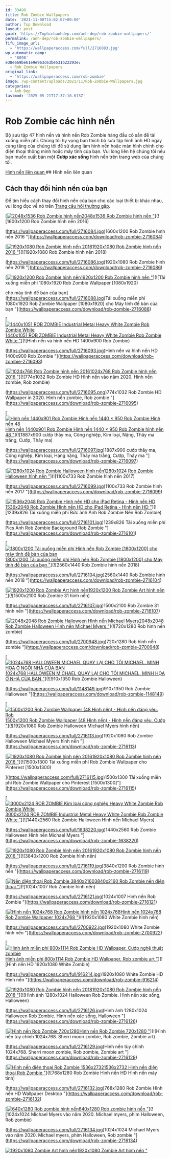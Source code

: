 ```yaml
---
id: 33490
title: Rob Zombie Wallpapers
date: '2021-11-08T15:02:07+00:00'
author: Top Download
layout: post
guid: 'https://Tophinhanhdep.com/anh-dep/rob-zombie-wallpapers/'
permalink: /anh-dep/rob-zombie-wallpapers/
fifu_image_url:
  - 'https://wallpaperaccess.com/full/2716083.jpg'
wp_automatic_camp:
  - '8098'
e38e669be61e9e963c63be531b22293e:
  - Rob Zombie Wallpapers
original_link:
  - 'https://wallpaperaccess.com/rob-zombie'
image: /wp-content/uploads/2021/11/Rob-Zombie-Wallpapers.jpg
categories:
  - Ảnh Đẹp
lastmod: '2025-05-21T17:37:10.613Z'
---
```

# Rob Zombie các hình nền

Bộ sưu tập 47 hình nền và hình nền Rob Zombie hàng đầu có sẵn để tải xuống miễn phí. Chúng tôi hy vọng bạn thích bộ sưu tập hình ảnh HD ngày càng tăng của chúng tôi để sử dụng làm hình nền hoặc màn hình chính cho điện thoại thông minh hoặc máy tính của bạn. Vui lòng liên hệ chúng tôi nếu bạn muốn xuất bản một **Cướp xác sống** hình nền trên trang web của chúng tôi.

[Hình nền liên quan ](#related) ## Hình nền liên quan

 ## Cách thay đổi hình nền của bạn

Để tìm hiểu cách thay đổi hình nền của bạn cho các loại thiết bị khác nhau, vui lòng đọc về nó trên [Trang câu hỏi thường gặp](https://tophinhanhdep.com/faq/).

  
[[![2048x1536 Rob Zombie hình nền](https://wallpaperaccess.com/full/2716083.jpg)2048x1536 Rob Zombie hình nền "](https://wallpaperaccess.com/download/rob-zombie-2716083)](![1600x1200 Rob Zombie hình nền 2016)

(https://wallpaperaccess.com/full/2716084.jpg)1600x1200 Rob Zombie hình nền 2016 "](https://wallpaperaccess.com/download/rob-zombie-2716084)

[[![1920x1080 Rob Zombie hình nền 2016](https://wallpaperaccess.com/full/2716085.jpg)1920x1080 Rob Zombie hình nền 2016 "](https://wallpaperaccess.com/download/rob-zombie-2716085)](![1920x1080 Rob Zombie hình nền 2018)

(https://wallpaperaccess.com/full/2716086.jpg)1920x1080 Rob Zombie hình nền 2018 "](https://wallpaperaccess.com/download/rob-zombie-2716086)

[[![1920x1200 Rob Zombie hình nền](https://wallpaperaccess.com/full/2716087.jpg)1920x1200 Rob Zombie hình nền "](https://wallpaperaccess.com/download/rob-zombie-2716087)](![Tải xuống miễn phí 1080x1920 Rob Zombie Wallpaper [1080x1920)

 cho máy tính để bàn của bạn](https://wallpaperaccess.com/full/2716088.jpg)Tải xuống miễn phí 1080x1920 Rob Zombie Wallpaper \[1080x1920\] cho Máy tính để bàn của bạn "](https://wallpaperaccess.com/download/rob-zombie-2716088)

[[![1440x1051 ROB ZOMBIE Industrial Metal Heavy White Zombie Rob Zombie White](https://wallpaperaccess.com/full/2716092.jpg)1440x1051 ROB ZOMBIE Industrial Metal Heavy White Zombie Rob Zombie White "](https://wallpaperaccess.com/download/rob-zombie-2716092)](![Hình nền và hình nền HD 1400x900 Rob Zombie)

(https://wallpaperaccess.com/full/2716093.jpg)Hình nền và hình nền HD 1400x900 Rob Zombie "](https://wallpaperaccess.com/download/rob-zombie-2716093)

[[![1024x768 Rob Zombie hình nền 2016](https://wallpaperaccess.com/full/2716094.jpg)1024x768 Rob Zombie hình nền 2016 "](https://wallpaperaccess.com/download/rob-zombie-2716094)](![774x1032 Rob Zombie HD Hình nền vào năm 2020. Hình nền zombie, Rob zombie)

(https://wallpaperaccess.com/full/2716095.png)774x1032 Rob Zombie HD Wallpaper in 2020. Hình nền zombie, Rob zombie "](https://wallpaperaccess.com/download/rob-zombie-2716095)

[[![Hình nền 1440x901 Rob Zombie Hình nền 1440 × 950 Rob Zombie Hình nền 48](https://wallpaperaccess.com/full/916225.jpg)Hình nền 1440x901 Rob Zombie Hình nền 1440 × 950 Rob Zombie hình nền 48 "](https://wallpaperaccess.com/download/rob-zombie-916225)](![1887x900 cướp thây ma, Công nghiệp, Kim loại, Nặng, Thây ma trắng, Cướp, Thây ma)

(https://wallpaperaccess.com/full/2716097.jpg)1887x900 cướp thây ma, Công nghiệp, Kim loại, Hạng nặng, Thây ma trắng, Cướp, Thây ma "](https://wallpaperaccess.com/download/rob-zombie-2716097)

[[![1280x1024 Rob Zombie Halloween hình nền](https://wallpaperaccess.com/full/2716098.jpg)1280x1024 Rob Zombie Halloween hình nền "](https://wallpaperaccess.com/download/rob-zombie-2716098)](![1100x733 Rob Zombie hình nền 2017)

(https://wallpaperaccess.com/full/2716099.jpg)1100x733 Rob Zombie hình nền 2017 "](https://wallpaperaccess.com/download/rob-zombie-2716099)

[[![1536x2048 Rob Zombie Hình nền HD cho iPad Retina - Hình nền HD](https://wallpaperaccess.com/full/2716100.jpg)1536x2048 Rob Zombie Hình nền HD cho iPad Retina - Hình nền HD "](https://wallpaperaccess.com/download/rob-zombie-2716100)](![1239x826 Tải xuống miễn phí Bức ảnh Ảnh Rob Zombie Nền Rob Zombie)

(https://wallpaperaccess.com/full/2716101.jpg)1239x826 Tải xuống miễn phí Pics Ảnh Rob Zombie Background Rob Zombie "](https://wallpaperaccess.com/download/rob-zombie-2716101)

[[![1800x1200 Tải xuống miễn phí Hình nền Rob Zombie [1800x1200] cho máy tính để bàn của bạn](https://wallpaperaccess.com/full/2716103.jpg)1800x1200 Tải xuống miễn phí Hình nền Rob Zombie \[1800x1200\] cho Máy tính để bàn của bạn "](https://wallpaperaccess.com/download/rob-zombie-2716103)](![2560x1440 Rob Zombie hình nền 2018)

(https://wallpaperaccess.com/full/2716104.jpg)2560x1440 Rob Zombie hình nền 2018 "](https://wallpaperaccess.com/download/rob-zombie-2716104)

[[![1920x1200 Rob Zombie Art hình nền](https://wallpaperaccess.com/full/2716106.jpg)1920x1200 Rob Zombie Art hình nền "](https://wallpaperaccess.com/download/rob-zombie-2716106)](![1500x2100 Rob Zombie 31 hình nền)

(https://wallpaperaccess.com/full/2716107.jpg)1500x2100 Rob Zombie 31 hình nền "](https://wallpaperaccess.com/download/rob-zombie-2716107)

[[![2048x2048 Rob Zombie Halloween Hình nền Michael Myers](https://wallpaperaccess.com/full/2716108.jpg)2048x2048 Rob Zombie Halloween Hình nền Michael Myers "](https://wallpaperaccess.com/download/rob-zombie-2716108)](![720x1280 Rob hình nền zombie)

(https://wallpaperaccess.com/full/2700948.jpg)720x1280 Rob hình nền zombie "](https://wallpaperaccess.com/download/rob-zombie-2700948)

[[![1024x768 HALLOWEEN MICHAEL QUAY LẠI CHO TÔI MICHAEL.  MINH HỌA Ở NGÔI NHÀ CỦA BẠN](https://wallpaperaccess.com/full/2716110.jpg)1024x768 HALLOWEEN MICHAEL QUAY LẠI CHO TÔI MICHAEL. MINH HỌA Ở NHÀ CỦA BẠN "](https://wallpaperaccess.com/download/rob-zombie-2716110)](![910x1350 Rob Zombie Halloween)

(https://wallpaperaccess.com/full/1148149.jpg)910x1350 Rob Zombie Halloween "](https://wallpaperaccess.com/download/rob-zombie-1148149)

[[![1500x1200 Rob Zombie Wallpaper (48 Hình nền) - Hình nền đáng yêu.  Rob](https://wallpaperaccess.com/full/2716112.jpg)1500x1200 Rob Zombie Wallpaper (48 Hình nền) - Hình nền đáng yêu. Cướp "](https://wallpaperaccess.com/download/rob-zombie-2716112)](![1920x1080 Rob Zombie Halloween Michael Myers hình nền)

(https://wallpaperaccess.com/full/2716113.jpg)1920x1080 Rob Zombie Halloween Michael Myers hình nền "](https://wallpaperaccess.com/download/rob-zombie-2716113)

[[![1920x1080 Rob Zombie hình nền 2016](https://wallpaperaccess.com/full/2716114.jpg)1920x1080 Rob Zombie hình nền 2016 "](https://wallpaperaccess.com/download/rob-zombie-2716114)](![1500x1300 Tải xuống miễn phí Rob Zombie Wallpaper cho Pinterest [1500x1300)

](https://wallpaperaccess.com/full/2716115.jpg)1500x1300 Tải xuống miễn phí Rob Zombie Wallpaper cho Pinterest \[1500x1300\]"](https://wallpaperaccess.com/download/rob-zombie-2716115)

[[![3000x2124 ROB ZOMBIE Kim loại công nghiệp Heavy White Zombie Rob Zombie White](https://wallpaperaccess.com/full/2716116.jpg)3000x2124 ROB ZOMBIE Industrial Metal Heavy White Zombie Rob Zombie White "](https://wallpaperaccess.com/download/rob-zombie-2716116)](![1440x2560 Rob Zombie Halloween Hình nền Michael Myers)

(https://wallpaperaccess.com/full/1638220.jpg)1440x2560 Rob Zombie Halloween Hình nền Michael Myers "](https://wallpaperaccess.com/download/rob-zombie-1638220)

[[![1920x1080 Rob Zombie hình nền 2016](https://wallpaperaccess.com/full/2716118.jpg)1920x1080 Rob Zombie hình nền 2016 "](https://wallpaperaccess.com/download/rob-zombie-2716118)](![3840x1200 Rob Zombie hình nền)

(https://wallpaperaccess.com/full/2716119.jpg)3840x1200 Rob Zombie hình nền "](https://wallpaperaccess.com/download/rob-zombie-2716119)

 [[![Nền điện thoại Rob Zombie 3840x2160](https://wallpaperaccess.com/full/2716120.jpg)3840x2160 Rob Zombie nền điện thoại "](https://wallpaperaccess.com/download/rob-zombie-2716120)](![1024x1007 Rob Zombie hình nền)

(https://wallpaperaccess.com/full/2716121.jpg)1024x1007 Hình nền Rob Zombie "](https://wallpaperaccess.com/download/rob-zombie-2716121)

[[![Hình nền 1024x768 Rob Zombie hình nền 1024x768](https://wallpaperaccess.com/full/2716122.jpg)Hình nền 1024x768 Rob Zombie Wallpaper 1024x768 "](https://wallpaperaccess.com/download/rob-zombie-2716122)](![1920x1080 White Zombie hình nền)

(https://wallpaperaccess.com/full/2700922.jpg)1920x1080 White Zombie hình nền "](https://wallpaperaccess.com/download/rob-zombie-2700922)

[[![Hình ảnh miễn phí 800x1114 Rob Zombie HD Wallpaper.  Cướp nghệ thuật zombie](https://wallpaperaccess.com/full/2716124.png)Hình ảnh miễn phí 800x1114 Rob Zombie HD Wallpaper. Rob zombie art "](https://wallpaperaccess.com/download/rob-zombie-2716124)](![Hình nền HD 1920x1080 White Zombie)

(https://wallpaperaccess.com/full/916214.jpg)1920x1080 White Zombie HD Hình nền "](https://wallpaperaccess.com/download/rob-zombie-916214)

[[![1920x1080 Rob Zombie hình nền 2018](https://wallpaperaccess.com/full/2716125.jpg)1920x1080 Rob Zombie hình nền 2018 "](https://wallpaperaccess.com/download/rob-zombie-2716125)](![Hình ảnh 1280x1024 Halloween Rob Zombie.  Hình nền xác sống, Halloween)

(https://wallpaperaccess.com/full/2716126.jpg)Hình ảnh 1280x1024 Halloween Rob Zombie. Hình nền xác sống, Halloween "](https://wallpaperaccess.com/download/rob-zombie-2716126)

[[![Hình nền Rob Zombie 720x1280](https://wallpaperaccess.com/full/2716128.jpg)Hình nền Rob Zombie 720x1280 "](https://wallpaperaccess.com/download/rob-zombie-2716128)](![Hình nền tùy chỉnh 1024x768.  Sherri moon zombie, Rob zombie, Zombie art)

(https://wallpaperaccess.com/full/2716129.jpg)Hình nền tùy chỉnh 1024x768. Sherri moon zombie, Rob zombie, Zombie art "](https://wallpaperaccess.com/download/rob-zombie-2716129)

[[![Hình nền điện thoại Rob Zombie 1536x2732](https://wallpaperaccess.com/full/2716131.jpg)1536x2732 Hình nền điện thoại Rob Zombie "](https://wallpaperaccess.com/download/rob-zombie-2716131)](![768x1280 Rob Zombie Hình nền HD Hình nền máy tính)

(https://wallpaperaccess.com/full/2716132.jpg)768x1280 Rob Zombie Hình nền HD Wallpaper Desktop "](https://wallpaperaccess.com/download/rob-zombie-2716132)

[[![640x1280 Rob zombie hình nền](https://wallpaperaccess.com/full/2716133.jpg)640x1280 Rob zombie hình nền "](https://wallpaperaccess.com/download/rob-zombie-2716133)](![1024x1024 Michael Myers vào năm 2020. Michael myers, phim Halloween, Rob zombie)

(https://wallpaperaccess.com/full/2716134.jpg)1024x1024 Michael Myers vào năm 2020. Michael myers, phim Halloween, Rob zombie "](https://wallpaperaccess.com/download/rob-zombie-2716134)

[![1920x1080 Zombie Art hình nền](https://wallpaperaccess.com/full/1667948.jpg)1920x1080 Zombie Art hình nền "](https://wallpaperaccess.com/download/rob-zombie-1667948)
